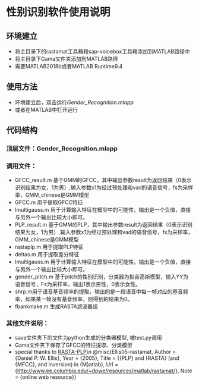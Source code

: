 # 性别识别软件使用说明

## 环境建立
- 将主目录下的rastamat工具箱和sap-voicebox工具箱添加到MATLAB路径中
- 将主目录下Gama文件夹添加到MATLAB路径
- 需要MATLAB2018b或者MATLAB Runtime9.4

## 使用方法
- 环境建立后，双击运行*Gender_Recognition.mlapp*
- 或者在MATLAB中打开运行

## 代码结构
### 顶层文件：Gender_Recognition.mlapp
### 调用文件：
- GFCC_result.m 基于GMM的GFCC，其中输出参数result为返回结果（0表示识别结果为女，1为男）,输入参数x1为经过预处理和vad的语音信号，fs为采样率，GMM_chinese是GMM模型
- GFCC.m 用于提取GFCC特征
- lmultigauss.m 用于计算输入特征在模型中的可能性，输出是一个负值，直接与另外一个输出比较大小即可。
- PLP_result.m  基于GMM的PLP，其中输出参数result为返回结果（0表示识别结果为女，1为男）,输入参数x1为经过预处理和vad的语音信号，fs为采样率，GMM_chinese是GMM模型
- rastaplp.m 用于提取PLP特征
- deltas.m 用于提取差分特征
- lmultigauss.m 用于计算输入特征在模型中的可能性，输出是一个负值，直接与另外一个输出比较大小即可。
- gender_pitch.m 基于pitch的性别识别，分类器为拟合高斯模型，输入YY为语音信号，Fs为采样率，输出1表示男性，0表示女性。
- shrp.m用于语音基音频率的提取，输出的是一段语音中每一帧对应的基音频率，如果某一帧没有基音频率，则得到的结果为0。
- fbankmake.m 生成RASTA滤波器组

### 其他文件说明：
- save文件夹下的文件为python生成的分类器模型, 被test.py调用
- Gama文件夹下保存了GFCC的特征提取、分类模型
- special thanks to [RASTA-PLP](https://labrosa.ee.columbia.edu/matlab/rastamat/)\n
    @misc{Ellis05-rastamat,
          Author = {Daniel P. W. Ellis},
          Year = {2005},
          Title = {{PLP} and {RASTA} (and {MFCC}, and inversion) in {M}atlab},
          Url = {http://www.ee.columbia.edu/~dpwe/resources/matlab/rastamat/},
          Note = {online web resource}}
